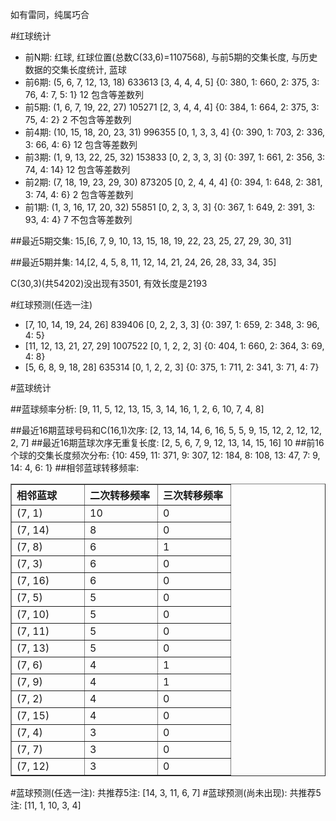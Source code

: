 <!-- 
.. title: 双色球2013066期(2013-06-09)数据分析报告
.. slug: slott-2013066-2013-06-09-report
.. date: 2013-06-10 08:00:00 UTC+08:00
.. tags: Lottery
.. link: 
.. description: 
.. type: text
-->

如有雷同，纯属巧合

<!-- TEASER_END-->

#红球统计

- 前N期: 红球, 红球位置(总数C(33,6)=1107568), 与前5期的交集长度, 与历史数据的交集长度统计, 蓝球
- 前6期: (5, 6, 7, 12, 13, 18) 633613 [3, 4, 4, 4, 5] {0: 380, 1: 660, 2: 375, 3: 76, 4: 7, 5: 1} 12 包含等差数列
- 前5期: (1, 6, 7, 19, 22, 27) 105271 [2, 3, 4, 4, 4] {0: 384, 1: 664, 2: 375, 3: 75, 4: 2} 2 不包含等差数列
- 前4期: (10, 15, 18, 20, 23, 31) 996355 [0, 1, 3, 3, 4] {0: 390, 1: 703, 2: 336, 3: 66, 4: 6} 12 包含等差数列
- 前3期: (1, 9, 13, 22, 25, 32) 153833 [0, 2, 3, 3, 3] {0: 397, 1: 661, 2: 356, 3: 74, 4: 14} 12 包含等差数列
- 前2期: (7, 18, 19, 23, 29, 30) 873205 [0, 2, 4, 4, 4] {0: 394, 1: 648, 2: 381, 3: 74, 4: 6} 2 包含等差数列
- 前1期: (1, 3, 16, 17, 20, 32) 55851 [0, 2, 3, 3, 3] {0: 367, 1: 649, 2: 391, 3: 93, 4: 4} 7 不包含等差数列

##最近5期交集:
15,[6, 7, 9, 10, 13, 15, 18, 19, 22, 23, 25, 27, 29, 30, 31]

##最近5期并集:
14,[2, 4, 5, 8, 11, 12, 14, 21, 24, 26, 28, 33, 34, 35]

C(30,3)(共54202)没出现有3501, 
有效长度是2193

#红球预测(任选一注)

- [7, 10, 14, 19, 24, 26] 839406 [0, 2, 2, 3, 3] {0: 397, 1: 659, 2: 348, 3: 96, 4: 5}
- [11, 12, 13, 21, 27, 29] 1007522 [0, 1, 2, 2, 3] {0: 404, 1: 660, 2: 364, 3: 69, 4: 8}
- [5, 6, 8, 9, 18, 28] 635314 [0, 1, 2, 2, 3] {0: 375, 1: 711, 2: 341, 3: 71, 4: 7}

#蓝球统计

##蓝球频率分析:
[9, 11, 5, 12, 13, 15, 3, 14, 16, 1, 2, 6, 10, 7, 4, 8]

##最近16期蓝球号码和C(16,1)次序:
[2, 13, 14, 14, 6, 16, 5, 5, 9, 15, 12, 2, 12, 12, 2, 7]
##最近16期蓝球次序无重复长度:
[2, 5, 6, 7, 9, 12, 13, 14, 15, 16] 10
##前16个球的交集长度频次分布:
{10: 459, 11: 371, 9: 307, 12: 184, 8: 108, 13: 47, 7: 9, 14: 4, 6: 1}
##相邻蓝球转移频率:
<table border="1" class="table table-striped dataframe">
  <thead>
    <tr style="text-align: left;">
      <th style="min-width: 100px;">相邻蓝球</th>
      <th style="min-width: 100px;">二次转移频率</th>
      <th style="min-width: 100px;">三次转移频率</th>
    </tr>
  </thead>
  <tbody>
    <tr>
      <td>  (7, 1)</td>
      <td> 10</td>
      <td> 0</td>
    </tr>
    <tr>
      <td> (7, 14)</td>
      <td>  8</td>
      <td> 0</td>
    </tr>
    <tr>
      <td>  (7, 8)</td>
      <td>  6</td>
      <td> 1</td>
    </tr>
    <tr>
      <td>  (7, 3)</td>
      <td>  6</td>
      <td> 0</td>
    </tr>
    <tr>
      <td> (7, 16)</td>
      <td>  6</td>
      <td> 0</td>
    </tr>
    <tr>
      <td>  (7, 5)</td>
      <td>  5</td>
      <td> 0</td>
    </tr>
    <tr>
      <td> (7, 10)</td>
      <td>  5</td>
      <td> 0</td>
    </tr>
    <tr>
      <td> (7, 11)</td>
      <td>  5</td>
      <td> 0</td>
    </tr>
    <tr>
      <td> (7, 13)</td>
      <td>  5</td>
      <td> 0</td>
    </tr>
    <tr>
      <td>  (7, 6)</td>
      <td>  4</td>
      <td> 1</td>
    </tr>
    <tr>
      <td>  (7, 9)</td>
      <td>  4</td>
      <td> 1</td>
    </tr>
    <tr>
      <td>  (7, 2)</td>
      <td>  4</td>
      <td> 0</td>
    </tr>
    <tr>
      <td> (7, 15)</td>
      <td>  4</td>
      <td> 0</td>
    </tr>
    <tr>
      <td>  (7, 4)</td>
      <td>  3</td>
      <td> 0</td>
    </tr>
    <tr>
      <td>  (7, 7)</td>
      <td>  3</td>
      <td> 0</td>
    </tr>
    <tr>
      <td> (7, 12)</td>
      <td>  3</td>
      <td> 0</td>
    </tr>
  </tbody>
</table>
#蓝球预测(任选一注):
共推荐5注: [14, 3, 11, 6, 7]
#蓝球预测(尚未出现):
共推荐5注: [11, 1, 10, 3, 4]

